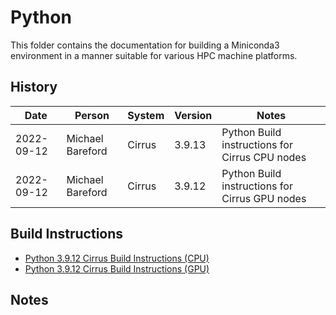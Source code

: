 Python
======

This folder contains the documentation for building a Miniconda3 environment in a manner
suitable for various HPC machine platforms.

History
-------

Date | Person | System | Version | Notes
---- | -------|--------|---------|------
2022-09-12 | Michael Bareford | Cirrus | 3.9.13 | Python Build instructions for Cirrus CPU nodes
2022-09-12 | Michael Bareford | Cirrus | 3.9.12 | Python Build instructions for Cirrus GPU nodes

Build Instructions
------------------

* [Python 3.9.12 Cirrus Build Instructions (CPU)](build_python_3.9.13_cirrus_cpu.md)
* [Python 3.9.12 Cirrus Build Instructions (GPU)](build_python_3.9.12_cirrus_gpu.md)

Notes
-----

